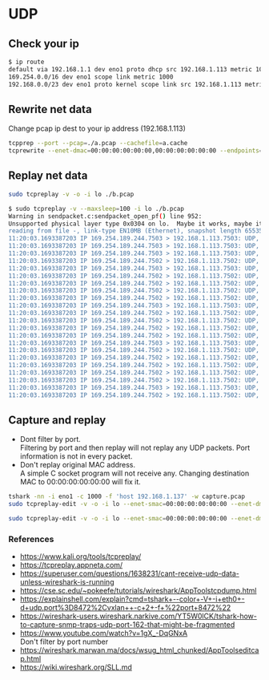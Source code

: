 # UDP







## Check your ip
```bash
$ ip route
default via 192.168.1.1 dev eno1 proto dhcp src 192.168.1.113 metric 100 
169.254.0.0/16 dev eno1 scope link metric 1000 
192.168.0.0/23 dev eno1 proto kernel scope link src 192.168.1.113 metric 100
```


## Rewrite net data
Change pcap ip dest to your ip address (192.168.1.113)
```bash
tcpprep --port --pcap=./a.pcap --cachefile=a.cache
tcprewrite --enet-dmac=00:00:00:00:00:00,00:00:00:00:00:00 --endpoints=192.168.1.113:10.10.1.2 --cachefile=a.cache  -i a.pcap -o b.pcap
```
## Replay net data
```bash
sudo tcpreplay -v -o -i lo ./b.pcap

$ sudo tcpreplay -v --maxsleep=100 -i lo ./b.pcap 
Warning in sendpacket.c:sendpacket_open_pf() line 952:
Unsupported physical layer type 0x0304 on lo.  Maybe it works, maybe it won't.  See tickets #123/318
reading from file -, link-type EN10MB (Ethernet), snapshot length 65535
11:20:03.1693387203 IP 169.254.189.244.7503 > 192.168.1.113.7503: UDP, length 48
11:20:03.1693387203 IP 169.254.189.244.7503 > 192.168.1.113.7503: UDP, length 48
11:20:03.1693387203 IP 169.254.189.244.7503 > 192.168.1.113.7503: UDP, length 48
11:20:03.1693387203 IP 169.254.189.244.7502 > 192.168.1.113.7502: UDP, length 24832
11:20:03.1693387203 IP 169.254.189.244.7503 > 192.168.1.113.7503: UDP, length 48
11:20:03.1693387203 IP 169.254.189.244.7502 > 192.168.1.113.7502: UDP, length 24832
11:20:03.1693387203 IP 169.254.189.244.7502 > 192.168.1.113.7502: UDP, length 24832
11:20:03.1693387203 IP 169.254.189.244.7502 > 192.168.1.113.7502: UDP, length 24832
11:20:03.1693387203 IP 169.254.189.244.7502 > 192.168.1.113.7502: UDP, length 24832
11:20:03.1693387203 IP 169.254.189.244.7503 > 192.168.1.113.7503: UDP, length 48
11:20:03.1693387203 IP 169.254.189.244.7502 > 192.168.1.113.7502: UDP, length 24832
11:20:03.1693387203 IP 169.254.189.244.7502 > 192.168.1.113.7502: UDP, length 24832
11:20:03.1693387203 IP 169.254.189.244.7502 > 192.168.1.113.7502: UDP, length 24832
11:20:03.1693387203 IP 169.254.189.244.7502 > 192.168.1.113.7502: UDP, length 24832
11:20:03.1693387203 IP 169.254.189.244.7503 > 192.168.1.113.7503: UDP, length 48
11:20:03.1693387203 IP 169.254.189.244.7502 > 192.168.1.113.7502: UDP, length 24832
11:20:03.1693387203 IP 169.254.189.244.7502 > 192.168.1.113.7502: UDP, length 24832
11:20:03.1693387203 IP 169.254.189.244.7502 > 192.168.1.113.7502: UDP, length 24832
11:20:03.1693387203 IP 169.254.189.244.7502 > 192.168.1.113.7502: UDP, length 24832
11:20:03.1693387203 IP 169.254.189.244.7502 > 192.168.1.113.7502: UDP, length 24832
11:20:03.1693387203 IP 169.254.189.244.7503 > 192.168.1.113.7503: UDP, length 48
11:20:03.1693387203 IP 169.254.189.244.7502 > 192.168.1.113.7502: UDP, length 24832

```











## Capture and replay
* Dont filter by port. <br>
Filtering by port and then replay will not replay any UDP packets. Port information is not in every packet.
* Don't replay original MAC address. <br>
A simple C socket program will not receive any. Changing destination MAC to 00:00:00:00:00:00 will fix it.
```bash
tshark -nn -i eno1 -c 1000 -f 'host 192.168.1.137' -w capture.pcap
sudo tcpreplay-edit -v -o -i lo --enet-smac=00:00:00:00:00:00 --enet-dmac=00:00:00:00:00:00 capture.pcap

sudo tcpreplay-edit -v -o -i lo --enet-smac=00:00:00:00:00:00 --enet-dmac=00:00:00:00:00:00 --srcipmap=169.254.189.244:192.168.1.6 --dstipmap=169.254.189.246:127.0.0.1 a.pcap

```



### References
* https://www.kali.org/tools/tcpreplay/
* https://tcpreplay.appneta.com/
* https://superuser.com/questions/1638231/cant-receive-udp-data-unless-wireshark-is-running
* https://cse.sc.edu/~pokeefe/tutorials/wireshark/AppToolstcpdump.html
* https://explainshell.com/explain?cmd=tshark+--color+-V+-i+eth0+-d+udp.port%3D8472%2Cvxlan++-c+2+-f+%22port+8472%22
* https://wireshark-users.wireshark.narkive.com/YT5W0lCK/tshark-how-to-capture-snmp-traps-udp-port-162-that-might-be-fragmented
* https://www.youtube.com/watch?v=1gX_-DqGNxA<br>Don't filter by port number
* https://wireshark.marwan.ma/docs/wsug_html_chunked/AppToolseditcap.html
* https://wiki.wireshark.org/SLL.md